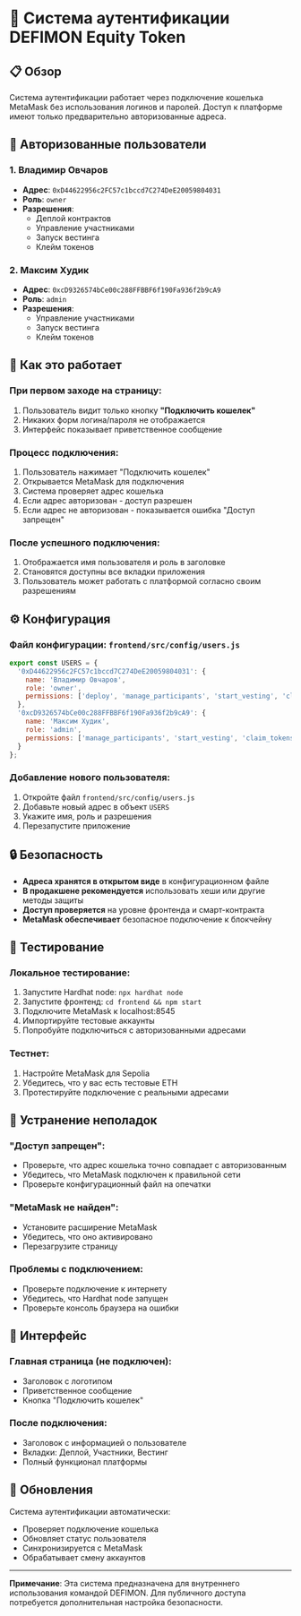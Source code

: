 # 🔐 Система аутентификации DEFIMON Equity Token

## 📋 Обзор

Система аутентификации работает через подключение кошелька MetaMask без использования логинов и паролей. Доступ к платформе имеют только предварительно авторизованные адреса.

## 👥 Авторизованные пользователи

### 1. Владимир Овчаров
- **Адрес**: `0xD44622956c2FC57c1bccd7C274DeE20059804031`
- **Роль**: `owner`
- **Разрешения**: 
  - Деплой контрактов
  - Управление участниками
  - Запуск вестинга
  - Клейм токенов

### 2. Максим Худик
- **Адрес**: `0xcD9326574bCe00c288FFBBF6f190Fa936f2b9cA9`
- **Роль**: `admin`
- **Разрешения**:
  - Управление участниками
  - Запуск вестинга
  - Клейм токенов

## 🚀 Как это работает

### При первом заходе на страницу:
1. Пользователь видит только кнопку **"Подключить кошелек"**
2. Никаких форм логина/пароля не отображается
3. Интерфейс показывает приветственное сообщение

### Процесс подключения:
1. Пользователь нажимает "Подключить кошелек"
2. Открывается MetaMask для подключения
3. Система проверяет адрес кошелька
4. Если адрес авторизован - доступ разрешен
5. Если адрес не авторизован - показывается ошибка "Доступ запрещен"

### После успешного подключения:
1. Отображается имя пользователя и роль в заголовке
2. Становятся доступны все вкладки приложения
3. Пользователь может работать с платформой согласно своим разрешениям

## ⚙️ Конфигурация

### Файл конфигурации: `frontend/src/config/users.js`

```javascript
export const USERS = {
  '0xD44622956c2FC57c1bccd7C274DeE20059804031': {
    name: 'Владимир Овчаров',
    role: 'owner',
    permissions: ['deploy', 'manage_participants', 'start_vesting', 'claim_tokens']
  },
  '0xcD9326574bCe00c288FFBBF6f190Fa936f2b9cA9': {
    name: 'Максим Худик',
    role: 'admin',
    permissions: ['manage_participants', 'start_vesting', 'claim_tokens']
  }
};
```

### Добавление нового пользователя:

1. Откройте файл `frontend/src/config/users.js`
2. Добавьте новый адрес в объект `USERS`
3. Укажите имя, роль и разрешения
4. Перезапустите приложение

## 🔒 Безопасность

- **Адреса хранятся в открытом виде** в конфигурационном файле
- **В продакшене рекомендуется** использовать хеши или другие методы защиты
- **Доступ проверяется** на уровне фронтенда и смарт-контракта
- **MetaMask обеспечивает** безопасное подключение к блокчейну

## 🧪 Тестирование

### Локальное тестирование:
1. Запустите Hardhat node: `npx hardhat node`
2. Запустите фронтенд: `cd frontend && npm start`
3. Подключите MetaMask к localhost:8545
4. Импортируйте тестовые аккаунты
5. Попробуйте подключиться с авторизованными адресами

### Тестнет:
1. Настройте MetaMask для Sepolia
2. Убедитесь, что у вас есть тестовые ETH
3. Протестируйте подключение с реальными адресами

## 🚨 Устранение неполадок

### "Доступ запрещен":
- Проверьте, что адрес кошелька точно совпадает с авторизованным
- Убедитесь, что MetaMask подключен к правильной сети
- Проверьте конфигурационный файл на опечатки

### "MetaMask не найден":
- Установите расширение MetaMask
- Убедитесь, что оно активировано
- Перезагрузите страницу

### Проблемы с подключением:
- Проверьте подключение к интернету
- Убедитесь, что Hardhat node запущен
- Проверьте консоль браузера на ошибки

## 📱 Интерфейс

### Главная страница (не подключен):
- Заголовок с логотипом
- Приветственное сообщение
- Кнопка "Подключить кошелек"

### После подключения:
- Заголовок с информацией о пользователе
- Вкладки: Деплой, Участники, Вестинг
- Полный функционал платформы

## 🔄 Обновления

Система аутентификации автоматически:
- Проверяет подключение кошелька
- Обновляет статус пользователя
- Синхронизируется с MetaMask
- Обрабатывает смену аккаунтов

---

**Примечание**: Эта система предназначена для внутреннего использования командой DEFIMON. Для публичного доступа потребуется дополнительная настройка безопасности.
